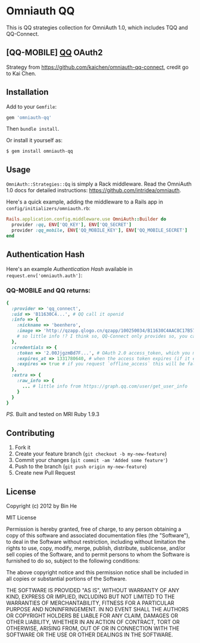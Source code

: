 # Omniauth QQ

This is QQ strategies collection for OmniAuth 1.0, which includes TQQ and QQ-Connect.
  
## [QQ-MOBILE] [QQ](http://connect.qq.com/intro/login/) OAuth2
  Strategy from https://github.com/kaichen/omniauth-qq-connect, credit go to Kai Chen.

## Installation

Add to your `Gemfile`:

```ruby
gem 'omniauth-qq'
```

Then `bundle install`.

Or install it yourself as:

    $ gem install omniauth-qq

## Usage

`OmniAuth::Strategies::Qq` is simply a Rack middleware. Read the OmniAuth 1.0 docs for detailed instructions: https://github.com/intridea/omniauth.

Here's a quick example, adding the middleware to a Rails app in `config/initializers/omniauth.rb`:

```ruby
Rails.application.config.middleware.use OmniAuth::Builder do
  provider :qq, ENV['QQ_KEY'], ENV['QQ_SECRET']
  provider :qq_mobile, ENV['QQ_MOBILE_KEY'], ENV['QQ_MOBILE_SECRET']
end
```

## Authentication Hash

Here's an example *Authentication Hash* available in `request.env['omniauth.auth']`:



### QQ-MOBILE and QQ returns:

```ruby
{
  :provider => 'qq_connect',
  :uid => 'B11630C4...', # QQ call it openid
  :info => {
    :nickname => 'beenhero',
    :image => 'http://qzapp.qlogo.cn/qzapp/100250034/B11630C4AAC8C17B57ECFEA80852C813/50',
    # so little info !? I think so, QQ-Connect only provides so, you can check from the raw_info below. Or you can try TQQ instead :)
  },
  :credentials => {
    :token => '2.00JjgzmBd7F...', # OAuth 2.0 access_token, which you may wish to store
    :expires_at => 1331780640, # when the access token expires (if it expires)
    :expires => true # if you request `offline_access` this will be false
  },
  :extra => {
    :raw_info => {
      ... # little info from https://graph.qq.com/user/get_user_info
    }
  }
}
```

*PS.* Built and tested on MRI Ruby 1.9.3

## Contributing

1. Fork it
2. Create your feature branch (`git checkout -b my-new-feature`)
3. Commit your changes (`git commit -am 'Added some feature'`)
4. Push to the branch (`git push origin my-new-feature`)
5. Create new Pull Request

## License

Copyright (c) 2012 by Bin He

MIT License

Permission is hereby granted, free of charge, to any person obtaining
a copy of this software and associated documentation files (the
"Software"), to deal in the Software without restriction, including
without limitation the rights to use, copy, modify, merge, publish,
distribute, sublicense, and/or sell copies of the Software, and to
permit persons to whom the Software is furnished to do so, subject to
the following conditions:

The above copyright notice and this permission notice shall be
included in all copies or substantial portions of the Software.

THE SOFTWARE IS PROVIDED "AS IS", WITHOUT WARRANTY OF ANY KIND,
EXPRESS OR IMPLIED, INCLUDING BUT NOT LIMITED TO THE WARRANTIES OF
MERCHANTABILITY, FITNESS FOR A PARTICULAR PURPOSE AND
NONINFRINGEMENT. IN NO EVENT SHALL THE AUTHORS OR COPYRIGHT HOLDERS BE
LIABLE FOR ANY CLAIM, DAMAGES OR OTHER LIABILITY, WHETHER IN AN ACTION
OF CONTRACT, TORT OR OTHERWISE, ARISING FROM, OUT OF OR IN CONNECTION
WITH THE SOFTWARE OR THE USE OR OTHER DEALINGS IN THE SOFTWARE.